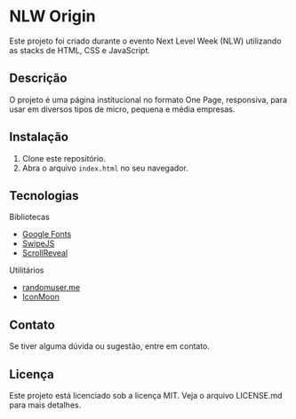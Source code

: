 # NLW Origin

Este projeto foi criado durante o evento Next Level Week (NLW) utilizando as stacks de HTML, CSS e JavaScript.

## Descrição

O projeto é uma página institucional no formato One Page, responsiva, para usar em diversos tipos de micro, pequena e média empresas. 

## Instalação

1. Clone este repositório.
2. Abra o arquivo `index.html` no seu navegador.

## Tecnologias

Bibliotecas

- [Google Fonts](https://fonts.google.com/)
- [SwipeJS](https://github.com/nolimits4web/Swiper)
- [ScrollReveal](https://scrollrevealjs.org)

Utilitários

- [randomuser.me](https://randomuser.me/photos)
- [IconMoon](https://icomoon.io/app/#/select)

## Contato

Se tiver alguma dúvida ou sugestão, entre em contato.

## Licença

Este projeto está licenciado sob a licença MIT. Veja o arquivo LICENSE.md para mais detalhes.